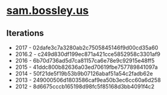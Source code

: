 # [sam.bossley.us](https://sam.bossley.us)

## Iterations

* 2017 - 02dafe3c7a3280ab2c7505845146f9d00cd35a60
* 2016.2 - c249d830df199ec871a421cce5852958c3301af9
* 2016 - 6b70d736ad5d7ca81157ca6e78e9c92915e48ff5
* 2015 - 41ddc800b82636a03ed70619fbe757789841097a
* 2014 - 50f21de5f19b53b9b07126abaf51a54c2fadb62e
* 2013 - 249000506d1803586caf9ea50b3ec6cc60a6d258
* 2012 - 8d6675cccb165198d98fc5f85168d3bb4091f4c2
